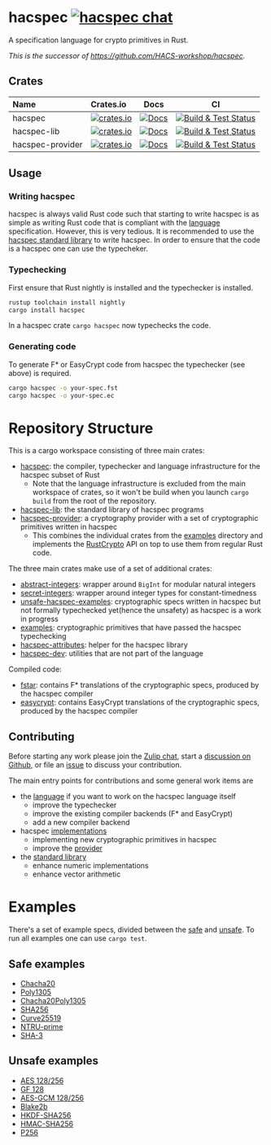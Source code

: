 # hacspec [![hacspec chat][chat-image]][chat-link]

A specification language for crypto primitives in Rust.

*This is the successor of https://github.com/HACS-workshop/hacspec.*

## Crates

| Name             | Crates.io                                                                 |                                                            Docs                                                             |                        CI                         |
| :--------------- | :------------------------------------------------------------------------ | :-------------------------------------------------------------------------------------------------------------------------: | :-----------------------------------------------: |
| hacspec          | [![crates.io][crate-hacspec]](https://crates.io/crates/hacspec)           |     [![Docs](https://img.shields.io/badge/docs-master-blue.svg)](https://hacspec.github.io/hacspec/hacspec/index.html)      | [![Build & Test Status][build-image]][build-link] |
| hacspec-lib      | [![crates.io][crate-lib]](https://crates.io/crates/hacspec-lib)           |   [![Docs](https://img.shields.io/badge/docs-master-blue.svg)](https://hacspec.github.io/hacspec/hacspec_lib/index.html)    | [![Build & Test Status][build-image]][build-link] |
| hacspec-provider | [![crates.io][crate-provider]](https://crates.io/crates/hacspec-provider) | [![Docs](https://img.shields.io/badge/docs-master-blue.svg)](https://hacspec.github.io/hacspec/hacspec_provider/index.html) | [![Build & Test Status][build-image]][build-link] |

## Usage

### Writing hacspec
hacspec is always valid Rust code such that starting to write hacspec is as simple as writing Rust code that is compliant with the [language](Language.md) specification.
However, this is very tedious.
It is recommended to use the [hacspec standard library](https://crates.io/crates/hacspec-lib) to write hacspec.
In order to ensure that the code is a hacspec one can use the typecheker.

### Typechecking
First ensure that Rust nightly is installed and the typechecker is installed.

```bash
rustup toolchain install nightly
cargo install hacspec
```

In a hacspec crate `cargo hacspec` now typechecks the code.

### Generating code
To generate F* or EasyCrypt code from hacspec the typechecker (see above) is required.

```bash
cargo hacspec -o your-spec.fst
cargo hacspec -o your-spec.ec
```

# Repository Structure

This is a cargo workspace consisting of three main crates:
* [hacspec](language/): the compiler, typechecker and language infrastructure for the hacspec subset of Rust
  * Note that the language infrastructure is excluded from the main workspace of crates, so it won't be build when you launch `cargo build` from the root of the repository.
* [hacspec-lib](lib/): the standard library of hacspec programs
* [hacspec-provider](provider/): a cryptography provider with a set of cryptographic primitives written in hacspec
  * This combines the individual crates from the [examples](examples/) directory and implements the [RustCrypto](https://github.com/RustCrypto/traits) API on top to use them from regular Rust code.

The three main crates make use of a set of additional crates:
* [abstract-integers](utils/abstract-integers/): wrapper around `BigInt` for modular natural integers
* [secret-integers](utils/secret-integers/): wrapper around integer types for constant-timedness
* [unsafe-hacspec-examples](examples-unsafe/): cryptographic specs written in hacspec but not formally typechecked yet(hence the unsafety) as hacspec is a work in progress
* [examples](examples/): cryptographic primitives that have passed the hacspec typechecking
* [hacspec-attributes](utils/attributes): helper for the hacspec library
* [hacspec-dev](utils/dev/): utilities that are not part of the language

Compiled code:
* [fstar](fstar/): contains F* translations of the cryptographic specs, produced by the hacspec compiler
* [easycrypt](easycrypt/): contains EasyCrypt translations of the cryptographic specs, produced by the hacspec compiler

## Contributing

Before starting any work please join the [Zulip chat][chat-link], start a [discussion on Github](https://github.com/hacspec/hacspec/discussions), or file an [issue](https://github.com/hacspec/hacspec/issues) to discuss your contribution.

The main entry points for contributions and some general work items are 
* the [language](language/) if you want to work on the hacspec language itself
  * improve the typechecker
  * improve the existing compiler backends (F* and EasyCrypt)
  * add a new compiler backend
* hacspec [implementations](examples/)
  * implementing new cryptographic primitives in hacspec
  * improve the [provider](provider/)
* the [standard library](lib/)
  * enhance numeric implementations
  * enhance vector arithmetic

# Examples

There's a set of example specs, divided between the [safe](examples/) and [unsafe](examples-unsafe). To run all examples one can use `cargo test`.

## Safe examples

* [Chacha20](examples/hacspec-chacha20/src/chacha20.rs)
* [Poly1305](examples/hacspec-poly1305/src/poly1305.rs)
* [Chacha20Poly1305](examples/hacspec-chacha20poly1305/src/chacha20poly1305.rs)
* [SHA256](examples/hacspec-sha256/src/sha256.rs)
* [Curve25519](examples/hacspec-curve25519/src/curve25519.rs)
* [NTRU-prime](examples/hacspec-hacspec-ntru-prime/src/ntru-prime.rs)
* [SHA-3](examples/hacspec-sha3/src/sha3.rs)

## Unsafe examples

* [AES 128/256](examples-unsafe/src/aes_gcm/aes.rs)
* [GF 128](examples-unsafe/src/aes_gcm/gf128.rs)
* [AES-GCM 128/256](examples-unsafe/src/aes_gcm/aesgcm.rs)
* [Blake2b](examples-unsafe/src/blake2/blake2b.rs)
* [HKDF-SHA256](examples-unsafe/src/hkdf/hkdf.rs)
* [HMAC-SHA256](examples-unsafe/src/hmac/hmac.rs)
* [P256](examples-unsafe/src/p256/p256.rs)

[//]: # (badges)

[crate-outdated-image]: https://img.shields.io/badge/crate-outdated-red.svg
[crate-hacspec]: https://img.shields.io/crates/v/hacspec.svg
[crate-lib]: https://img.shields.io/crates/v/hacspec-lib.svg
[crate-provider]: https://img.shields.io/crates/v/hacspec-provider.svg
[docs-master-image]: https://img.shields.io/badge/docs-master-blue.svg
[docs-master-link]: https://hacspec.github.io/hacspec/hacspec_lib/index.html
[docs-image]: https://docs.rs/hacspec/badge.svg
[docs-link]: https://docs.rs/hacspec/
[license-image]: https://img.shields.io/badge/license-Apache2.0/MIT-blue.svg
[build-image]: https://github.com/hacspec/hacspec/workflows/Build%20&%20Test/badge.svg?branch=master&event=push
[build-link]: https://github.com/hacspec/hacspec/actions?query=workflow%3A%22Build+%26+Test%22
[deploy-docs-image]: https://github.com/hacspec/hacspec/workflows/Deploy%20Docs/badge.svg?branch=master&event=push
[deploy-docs-link]: https://github.com/hacspec/hacspec/actions?query=workflow%3A%22Deploy+Docs%22
[chat-image]: https://img.shields.io/badge/zulip-join_chat-blue.svg
[chat-link]: https://hacspec.zulipchat.com

